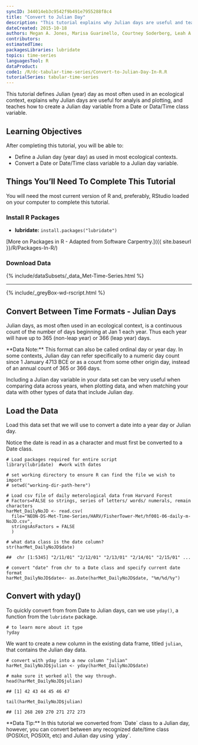 ```yaml
---
syncID: 344014eb3c9542f9b491e7955288f8c4
title: "Convert to Julian Day"
description: "This tutorial explains why Julian days are useful and teaches how to create a Julian day variable from a Date or Data/Time class variable."
dateCreated: 2015-10-18
authors: Megan A. Jones, Marisa Guarinello, Courtney Soderberg, Leah A. Wasser
contributors: 
estimatedTime:
packagesLibraries: lubridate
topics: time-series
languagesTool: R
dataProduct:
code1: /R/dc-tabular-time-series/Convert-to-Julian-Day-In-R.R
tutorialSeries: tabular-time-series
---
```


This tutorial defines Julian (year) day as most often used in an ecological 
context, explains why Julian days are useful for analyis and plotting, and 
teaches how to create a Julian day variable from a Date or Data/Time class 
variable.

<div id="ds-objectives" markdown="1">

## Learning Objectives
After completing this tutorial, you will be able to:

 * Define a Julian day (year day) as used in most ecological 
 contexts.
 * Convert a Date or Date/Time class variable to a Julian day
 variable.

## Things You’ll Need To Complete This Tutorial
You will need the most current version of R and, preferably, RStudio loaded on your computer to complete this tutorial.

### Install R Packages

* **lubridate:** `install.packages("lubridate")`

[More on Packages in R - Adapted from Software Carpentry.]({{ site.baseurl }}/R/Packages-In-R/)

### Download Data 
{% include/dataSubsets/_data_Met-Time-Series.html %}

****
{% include/_greyBox-wd-rscript.html %}

</div>

## Convert Between Time Formats - Julian Days
Julian days, as most often used in an ecological context, is a continuous count 
of the number of days beginning at Jan 1 each year. Thus each year will have up 
to 365 (non-leap year) or 366 (leap year) days. 

<div id="ds-dataTip" markdown="1">
<i class="fa fa-star"></i>**Data Note:** This format can also be called ordinal
day or year day. In some contexts, Julian day can refer specifically to a 
numeric day count since 1 January 4713 BCE or as a count from some other origin 
day, instead of an annual count of 365 or 366 days.
</div>

Including a Julian day variable in your data set can be very useful when
comparing data across years, when plotting data, and when matching your data
with other types of data that include Julian day. 

## Load the Data
Load this data set that we will use to convert a date into a year day or Julian 
day. 

Notice the date is read in as a character and must first be converted to a Date
class.


    # Load packages required for entire script
    library(lubridate)  #work with dates
    
    # set working directory to ensure R can find the file we wish to import
    # setwd("working-dir-path-here")
    
    # Load csv file of daily meterological data from Harvard Forest
    # Factors=FALSE so strings, series of letters/ words/ numerals, remain characters
    harMet_DailyNoJD <- read.csv(
      file="NEON-DS-Met-Time-Series/HARV/FisherTower-Met/hf001-06-daily-m-NoJD.csv",
      stringsAsFactors = FALSE
      )
    
    # what data class is the date column? 
    str(harMet_DailyNoJD$date)

    ##  chr [1:5345] "2/11/01" "2/12/01" "2/13/01" "2/14/01" "2/15/01" ...

    # convert "date" from chr to a Date class and specify current date format
    harMet_DailyNoJD$date<- as.Date(harMet_DailyNoJD$date, "%m/%d/%y")

## Convert with yday()
To quickly convert from from Date to Julian days, can we use `yday()`, a 
function from the `lubridate` package. 


    # to learn more about it type
    ?yday

We want to create a new column in the existing data frame, titled `julian`, that
contains the Julian day data.  


    # convert with yday into a new column "julian"
    harMet_DailyNoJD$julian <- yday(harMet_DailyNoJD$date)  
    
    # make sure it worked all the way through. 
    head(harMet_DailyNoJD$julian) 

    ## [1] 42 43 44 45 46 47

    tail(harMet_DailyNoJD$julian)

    ## [1] 268 269 270 271 272 273

<div id="ds-dataTip" markdown="1">
<i class="fa fa-star"></i>**Data Tip:**  In this tutorial we converted from
`Date` class to a Julian day, however, you can convert between any recognized
date/time class (POSIXct, POSIXlt, etc) and Julian day using `yday`.  
</div>
